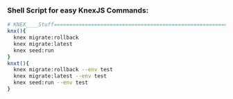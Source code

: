 ### Shell Script for easy KnexJS Commands:

```sh
# KNEX____Stuff================================================================
knx(){
  knex migrate:rollback
  knex migrate:latest
  knex seed:run
}
knxt(){
  knex migrate:rollback --env test
  knex migrate:latest --env test
  knex seed:run --env test
}
```
